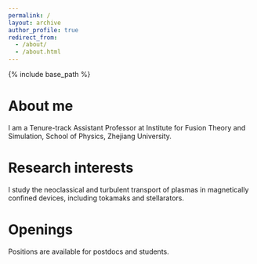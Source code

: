 ```yaml
---
permalink: /
layout: archive
author_profile: true
redirect_from: 
  - /about/
  - /about.html
---
```


{% include base_path %}

About me
======
I am a Tenure-track Assistant Professor at Institute for Fusion Theory and Simulation, School of Physics, Zhejiang University.

Research interests
==
I study the neoclassical and turbulent transport of plasmas in magnetically confined devices, including tokamaks and stellarators.

Openings
======
Positions are available for postdocs and students. 
